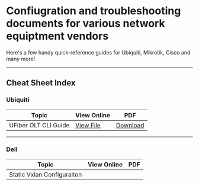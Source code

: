 
# Confiugration and troubleshooting documents for various network equiptment vendors

Here's a few handy quick-reference guides for Ubiquiti, Mikrotik, Cisco and many more!

---

## Cheat Sheet Index

### Ubiquiti

| Topic | View Online | PDF |
|-------|--------------|-----|
| UFiber OLT CLI Guide | [View File](all-cheat-sheets/ufiber-olt-cli-guide.adoc) | [Download](pdf/ufiber-olt-cli-guide.pdf) |


---

### Dell

| Topic | View Online | PDF |
|-------|--------------|-----|
| Static Vxlan Configuraiton|||

